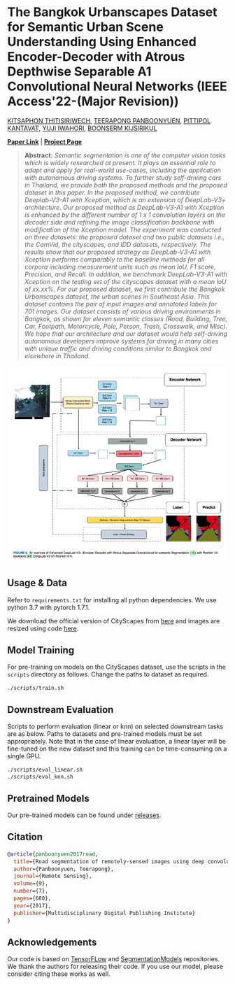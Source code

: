# The Bangkok Urbanscapes Dataset for Semantic Urban Scene Understanding Using Enhanced Encoder-Decoder with Atrous Depthwise Separable A1 Convolutional Neural Networks (IEEE Access'22-(Major Revision))

[KITSAPHON THITISIRIWECH](https://s.isanook.com/mv/0/ui/3/16875/17216_002.jpg),
[TEERAPONG PANBOONYUEN](https://kaopanboonyuen.github.io/),
[PITTIPOL KANTAVAT](https://s.isanook.com/mv/0/ui/3/16875/17216_002.jpg),
[YUJI IWAHORI](https://s.isanook.com/mv/0/ui/3/16875/17216_002.jpg),
[BOONSERM KIJSIRIKUL](https://s.isanook.com/mv/0/ui/3/16875/17216_002.jpg)

**[Paper Link]()** | **[Project Page](https://kaopanboonyuen.github.io/bkkurbanscapes/)** 


> **Abstract:**
>*Semantic segmentation is one of the computer vision tasks which is widely researched at present. It plays an essential role to adapt and apply for real-world use-cases, including the application with autonomous driving systems. To further study self-driving cars in Thailand, we provide both the proposed methods and the proposed dataset in this paper. In the proposed method, we contribute Deeplab-V3-A1 with Xception, which is an extension of DeepLab-V3+ architecture. Our proposed method as DeepLab-V3-A1 with Xception is enhanced by the different number of 1 x 1 convolution layers on the decoder side and refining the image classification backbone with modification of the Xception model. The experiment was conducted on three datasets: the proposed dataset and two public datasets i.e., the CamVid, the cityscapes, and IDD datasets, respectively. The results show that our proposed strategy as DeepLab-V3-A1 with Xception performs comparably to the baseline methods for all corpora including measurement units such as mean IoU, F1 score, Precision, and Recall. In addition, we benchmark DeepLab-V3-A1 with Xception on the testing set of the cityscapes dataset with a mean IoU of xx.xx%. For our proposed dataset, we first contribute the Bangkok Urbanscapes dataset, the urban scenes in Southeast Asia. This dataset contains the pair of input images and annotated labels for 701 images. Our dataset consists of various driving environments in Bangkok, as shown for eleven semantic classes (Road, Building, Tree, Car, Footpath, Motorcycle, Pole, Person, Trash, Crosswalk, and Misc). We hope that our architecture and our dataset would help self-driving autonomous developers improve systems for driving in many cities with unique traffic and driving conditions similar to Bangkok and elsewhere in Thailand.*


<!-- <p align="center">
  <img alt="intro_image" src="image/sudchung_method.png" width="650"/>
</p> -->

![](image/sudchung_method.png)


## Usage & Data
Refer to `requirements.txt` for installing all python dependencies. We use python 3.7 with pytorch 1.7.1. 

We download the official version of CityScapes from [here](https://www.cityscapes-dataset.com/) and images are resized using code [here](https://github.com/open-mmlab/mmaction2/tree/master/tools/data/kinetics).


## Model Training
For pre-training on models on the CityScapes dataset, use the scripts in the `scripts` directory as follows. Change the paths to dataset as required. 

```
./scripts/train.sh
``` 


## Downstream Evaluation
Scripts to perform evaluation (linear or knn) on selected downstream tasks are as below. Paths to datasets and pre-trained models must be set appropriately. Note that in the case of linear evaluation, a linear layer will be fine-tuned on the new dataset and this training can be time-consuming on a single GPU.  

```
./scripts/eval_linear.sh
./scripts/eval_knn.sh
``` 


## Pretrained Models
Our pre-trained models can be found under [releases](https://github.com/bkkurbanscapes/).


## Citation

```bibtex
@article{panboonyuen2017road,
  title={Road segmentation of remotely-sensed images using deep convolutional neural networks with landscape metrics and conditional random fields},
  author={Panboonyuen, Teerapong},
  journal={Remote Sensing},
  volume={9},
  number={7},
  pages={680},
  year={2017},
  publisher={Multidisciplinary Digital Publishing Institute}
}
```


## Acknowledgements
Our code is based on [TensorFLow](https://www.tensorflow.org/tutorials/images/segmentation) and [SegmentationModels](https://github.com/qubvel/segmentation_models) repositories. We thank the authors for releasing their code. If you use our model, please consider citing these works as well.
